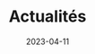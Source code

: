 ---
title: "Actualités"
date: 2023-04-11
tags: 
    - Liste des actualités
description: "Actualités"
images:
    - "images/articles/mangeoir/raw71.jpg"
featured_image: "images/articles/mangeoir/raw71.jpg"
---